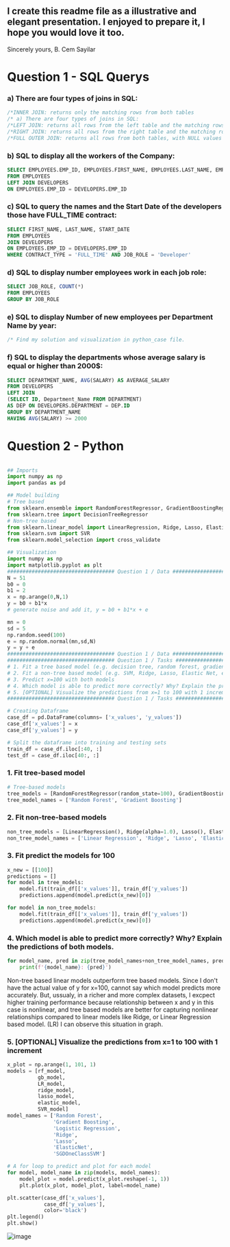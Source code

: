 ## I create this readme file as a illustrative and elegant presentation. I enjoyed to prepare it, I hope you would love it too.
Sincerely yours,
B. Cem Sayilar
# Question 1 - SQL Querys

### a) There are four types of joins in SQL:
```sql
/*INNER JOIN: returns only the matching rows from both tables
/* a) There are four types of joins in SQL:
/*LEFT JOIN: returns all rows from the left table and the matching rows from the right table
/*RIGHT JOIN: returns all rows from the right table and the matching rows from the left table
/*FULL OUTER JOIN: returns all rows from both tables, with NULL values for non-matching rows.
```

### b) SQL to display all the workers of the Company:
```sql
SELECT EMPLOYEES.EMP_ID, EMPLOYEES.FIRST_NAME, EMPLOYEES.LAST_NAME, EMPLOYEES.JOB_ROLE, EMPLOYEES.START_DATE, DEVELOPERS.DEPARTMENT, DEVELOPERS.CONTRACT_TYPE, DEVELOPERS.SALARY
FROM EMPLOYEES
LEFT JOIN DEVELOPERS
ON EMPLOYEES.EMP_ID = DEVELOPERS.EMP_ID
```

### c) SQL to query the names and the Start Date of the developers those have FULL_TIME contract:
```sql
SELECT FIRST_NAME, LAST_NAME, START_DATE
FROM EMPLOYEES
JOIN DEVELOPERS
ON EMPLOYEES.EMP_ID = DEVELOPERS.EMP_ID
WHERE CONTRACT_TYPE = 'FULL_TIME' AND JOB_ROLE = 'Developer'
```

### d) SQL to display number employees work in each job role:
```sql
SELECT JOB_ROLE, COUNT(*)
FROM EMPLOYEES
GROUP BY JOB_ROLE
```

### e) SQL to display Number of new employees per Department Name by year:
```sql
/* Find my solution and visualization in python_case file.
```

### f) SQL to display the departments whose average salary is equal or higher than 2000$:
```sql
SELECT DEPARTMENT_NAME, AVG(SALARY) AS AVERAGE_SALARY
FROM DEVELOPERS
LEFT JOIN
(SELECT ID, Department_Name FROM DEPARTMENT)
AS DEP ON DEVELOPERS.DEPARTMENT = DEP.ID
GROUP BY DEPARTMENT_NAME
HAVING AVG(SALARY) >= 2000
```

# Question 2 - Python
``` python

## Imports
import numpy as np
import pandas as pd

## Model building
# Tree based
from sklearn.ensemble import RandomForestRegressor, GradientBoostingRegressor
from sklearn.tree import DecisionTreeRegressor
# Non-tree based
from sklearn.linear_model import LinearRegression, Ridge, Lasso, ElasticNet
from sklearn.svm import SVR
from sklearn.model_selection import cross_validate

## Visualization
import numpy as np
import matplotlib.pyplot as plt
################################### Question 1 / Data ##########################################
N = 51
b0 = 0
b1 = 2
x = np.arange(0,N,1)
y = b0 + b1*x
# generate noise and add it, y = b0 + b1*x + e

mn = 0
sd = 5
np.random.seed(100)
e = np.random.normal(mn,sd,N)
y = y + e
################################### Question 1 / Data ##########################################
################################### Question 1 / Tasks ##########################################
# 1. Fit a tree based model (e.g. decision tree, random forest, gradient boosting, etc.)
# 2. Fit a non-tree based model (e.g. SVM, Ridge, Lasso, Elastic Net, etc.)
# 3. Predict x=100 with both models
# 4. Which model is able to predict more correctly? Why? Explain the predictions of both models.
# 5. [OPTIONAL] Visualize the predictions from x=1 to 100 with 1 increment
################################### Question 1 / Tasks ##########################################

# Creating Dataframe
case_df = pd.DataFrame(columns= ['x_values', 'y_values'])
case_df['x_values'] = x
case_df['y_values'] = y

# Split the dataframe into training and testing sets
train_df = case_df.iloc[:40, :]
test_df = case_df.iloc[40:, :]
```


### 1. Fit tree-based model

``` python
# Tree-based models
tree_models = [RandomForestRegressor(random_state=100), GradientBoostingRegressor()]
tree_model_names = ['Random Forest', 'Gradient Boosting']
```


### 2. Fit non-tree-based models

``` python
non_tree_models = [LinearRegression(), Ridge(alpha=1.0), Lasso(), ElasticNet(), SVR()]
non_tree_model_names = ['Linear Regression', 'Ridge', 'Lasso', 'ElasticNet', 'SVR']
```


### 3. Fit predict the models for 100

``` python
x_new = [[100]]
predictions = []
for model in tree_models:
    model.fit(train_df[['x_values']], train_df['y_values'])
    predictions.append(model.predict(x_new)[0])

for model in non_tree_models:
    model.fit(train_df[['x_values']], train_df['y_values'])
    predictions.append(model.predict(x_new)[0])
```


### 4. Which model is able to predict more correctly? Why? Explain the predictions of both models.
``` python
for model_name, pred in zip(tree_model_names+non_tree_model_names, predictions):
    print(f'{model_name}: {pred}')
```


Non-tree based linear models outperform tree based models. Since I don't have the actual value of y for x=100, cannot say which model predicts more accurately. But, ussualy, in a richer and more complex datasets, I excpect higher training performance because relationship between x and y in this case is nonlinear, and tree based models are better for capturing nonlinear relationships compared to linear models like Ridge, or Linear Regression based model. (LR) I can observe this situation in graph.



### 5. [OPTIONAL] Visualize the predictions from x=1 to 100 with 1 increment
``` python
x_plot = np.arange(1, 101, 1)
models = [rf_model,
          gb_model,
          LR_model,
          ridge_model,
          lasso_model,
          elastic_model,
          SVR_model]
model_names = ['Random Forest',
               'Gradient Boosting',
               'Logistic Regression',
               'Ridge',
               'Lasso',
               'ElasticNet',
               'SGDOneClassSVM']

# A for loop to predict and plot for each model
for model, model_name in zip(models, model_names):
    model_plot = model.predict(x_plot.reshape(-1, 1))
    plt.plot(x_plot, model_plot, label=model_name)

plt.scatter(case_df['x_values'],
            case_df['y_values'],
            color='black')
plt.legend()
plt.show()

```

![image](https://user-images.githubusercontent.com/96774646/226745272-24a92f78-39b9-432c-beb4-46c89432c8d3.png)

